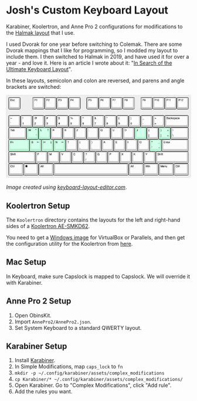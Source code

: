 # Josh's Custom Keyboard Layout

Karabiner, Koolertron, and Anne Pro 2 configurations for modifications to the [Halmak layout](https://github.com/MadRabbit/halmak) that I use.

I used Dvorak for one year before switching to Colemak. There are some Dvorak mappings that I like for programming, so I modded my layout to include them. I then switched to Halmak in 2019, and have used it for over a year - and love it. Here is an article I wrote about it: "[In Search of the Ultimate Keyboard Layout](https://joshwulf.com/blog/2019/11/ultimate-keyboard/)".

In these layouts, semicolon and colon are reversed, and parens and angle brackets are switched:

![](layout/keyboard-layout.png)

_Image created using [keyboard-layout-editor.com](http://www.keyboard-layout-editor.com/)_.

## Koolertron Setup

The `Koolertron` directory contains the layouts for the left and right-hand sides of a [Koolertron AE-SMKD62](https://www.amazon.com/Koolertron-Programmable-Mechanical-Keyboard-Ergonomic/dp/B07PZT3Z25).

You need to get a [Windows image](https://developer.microsoft.com/en-us/windows/downloads/virtual-machines/) for VirtualBox or Parallels, and then get the configuration utility for the Koolertron from [here](https://amazonfiles.s3.amazonaws.com/smkd62.rar).

## Mac Setup

In Keyboard, make sure Capslock is mapped to Capslock. We will override it with Karabiner.

## Anne Pro 2 Setup

1. Open ObinsKit.
2. Import `AnnePro2/AnnePro2.json`.
3. Set System Keyboard to a standard QWERTY layout.

## Karabiner Setup

1. Install [Karabiner](https://pqrs.org/osx/karabiner/index.html).
2. In Simple Modifications, map `caps_lock` to `fn`
3. `mkdir -p ~/.config/karabiner/assets/complex_modifications`
4. `cp Karabiner/* ~/.config/karabiner/assets/complex_modifications/`
5. Open Karabiner. Go to "Complex Modifications", click "Add rule".
6. Add the rules you want.
